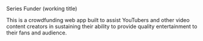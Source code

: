 Series Funder (working title)

This is a crowdfunding web app built to assist YouTubers and other video content creators in sustaining their ability to provide quality entertainment to their fans and audience.  